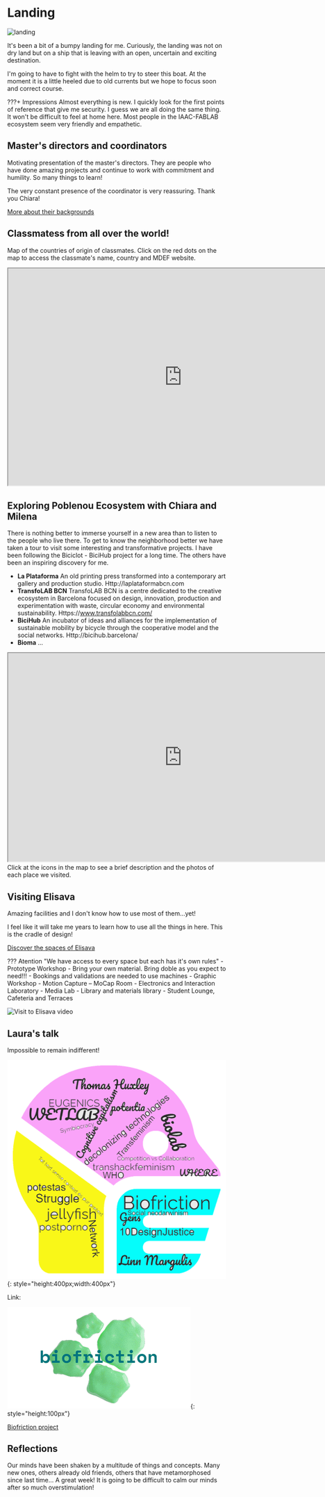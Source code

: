 # **Landing**
![landing](../images/albatroslandinggif.gif) 

It's been a bit of a bumpy landing for me. Curiously, the landing was not on dry land but on a ship that is leaving with an open, uncertain and exciting destination.

I'm going to have to fight with the helm to try to steer this boat. At the moment it is a little heeled due to old currents but we hope to focus soon and correct course.

???+ Impressions
    Almost everything is new. I quickly look for the first points of reference that give me security. I guess we are all doing the same thing. 
    It won't be difficult to feel at home here. Most people in the IAAC-FABLAB ecosystem seem very friendly and empathetic.

## Master's directors and coordinators

Motivating presentation of the master's directors. They are people
who have done amazing projects and continue to work with
commitment and humility. So many things to learn!

The very constant presence of the coordinator is very reassuring. Thank you Chiara!


[More about their backgrounds](https://mdef.fablabbcn.org/faculty/)


## Classmatess from all over the world!

Map of the countries of origin of classmates. 
Click on the red dots on the map to access the classmate's name, country and MDEF website.

<iframe src="https://qgiscloud.com/albertvila/ClassDiversity" width="800" height="500">
</iframe>


## Exploring Poblenou Ecosystem with Chiara and Milena

There is nothing better to immerse yourself in a new area than to listen to the people who live there. To get to know the neighborhood better we have taken a tour to visit some interesting and transformative projects. I have been following the Biciclot - BiciHub project for a long time. The others have been an inspiring discovery for me.

<div class="grid cards" markdown>

-  __La Plataforma__ An old printing press transformed into a contemporary art gallery and production studio. Http://laplataformabcn.com
-  __TransfoLAB BCN__ TransfoLAB BCN is a centre dedicated to the creative ecosystem in Barcelona focused on design, innovation, production and experimentation with waste, circular economy and environmental sustainability. Https://www.transfolabbcn.com/
-  __BiciHub__  An incubator of ideas and alliances for the implementation of sustainable mobility by bicycle through the cooperative model and the social networks. Http://bicihub.barcelona/
-  __Bioma__ ... 

</div>


<iframe src="https://www.google.com/maps/d/embed?mid=1awOvkyxilKIILLqmyBntWZtJ_RRQIz8&hl=ca&ehbc=2E312F" width="800" height="480"></iframe>
Click at the icons in the map to see a brief description and the photos of each place we visited.

## Visiting Elisava

Amazing facilities and I don't know how to use most of them...yet!

I feel like it will take me years to learn how to use all the things in here.
This is the cradle of design!

[Discover the spaces of Elisava](https://www.elisava.net/en/spaces/)

??? Atention "We have access to every space but each has it's own rules"
    - Prototype Workshop
        - Bring your own material. Bring doble as you expect to need!!!
        - Bookings and validations are needed to use machines
    - Graphic Workshop
    - Motion Capture – MoCap Room
    - Electronics and Interaction Laboratory
    - Media Lab
    - Library and materials library
    - Student Lounge, Cafeteria and Terraces

![Visit to Elisava video](../images/ElisavaVisitLR4.gif)

## Laura's talk

Impossible to remain indifferent!

![Shaking concepts](../images/Concepts.png){: style="height:400px;width:400px"}

Link:

![Shaking concepts](../images/biofriction-logo-moving-trans.gif){: style="height:100px"}

[Biofriction project](https://biofriction.org/) 

## Reflections

Our minds have been shaken by a multitude of things and concepts. Many new ones, others already old friends, others that have metamorphosed since last time... A great week! It is going to be difficult to calm our minds after so much overstimulation!